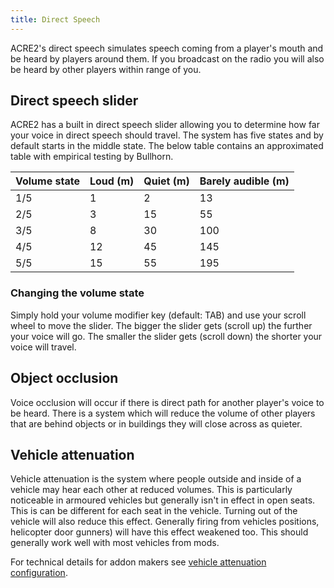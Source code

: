 ```yaml
---
title: Direct Speech
---
```


ACRE2's direct speech simulates speech coming from a player's mouth and be heard by players around them. If you broadcast on the radio you will also be heard by other players within range of you.

## Direct speech slider

ACRE2 has a built in direct speech slider allowing you to determine how far your voice in direct speech should travel. The system has five states and by default starts in the middle state. The below table contains an approximated table with empirical testing by Bullhorn.

| Volume state | Loud (m)| Quiet (m)| Barely audible (m)|
| -------- | -------- | -------- | -------- |
| 1/5 | 1 | 2 | 13 |
| 2/5 | 3 | 15 | 55 |
| 3/5 | 8 | 30 | 100 |
| 4/5 | 12 | 45 | 145 |
| 5/5 | 15 | 55 | 195 |

### Changing the volume state

Simply hold your volume modifier key (default: TAB) and use your scroll wheel to move the slider. The bigger the slider gets (scroll up) the further your voice will go. The smaller the slider gets (scroll down) the shorter your voice will travel.

## Object occlusion

Voice occlusion will occur if there is direct path for another player's voice to be heard. There is a system which will reduce the volume of other players that are behind objects or in buildings they will close across as quieter.

## Vehicle attenuation

Vehicle attenuation is the system where people outside and inside of a vehicle may hear each other at reduced volumes. This is particularly noticeable in armoured vehicles but generally isn't in effect in open seats. This is can be different for each seat in the vehicle. Turning out of the vehicle will also reduce this effect. Generally firing from vehicles positions, helicopter door gunners) will have this effect weakened too. This should generally work well with most vehicles from mods.

For technical details for addon makers see [vehicle attenuation configuration](api_vehicle-attenuation).
